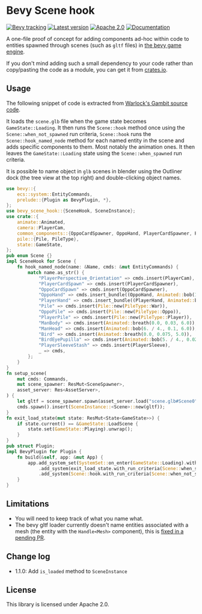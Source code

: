 # Bevy Scene hook

[![Bevy tracking](https://img.shields.io/badge/Bevy%20tracking-released%20version-lightblue)](https://github.com/bevyengine/bevy/blob/main/docs/plugins_guidelines.md#main-branch-tracking)
[![Latest version](https://img.shields.io/crates/v/bevy_scene_hook.svg)](https://crates.io/crates/bevy_scene_hook)
[![Apache 2.0](https://img.shields.io/badge/license-Apache-blue.svg)](./LICENSE)
[![Documentation](https://docs.rs/bevy-scene-hook/badge.svg)](https://docs.rs/bevy-scene-hook/)

A one-file proof of concept for adding components ad-hoc within code to
entities spawned through scenes (such as `gltf` files) in [the bevy game
engine](https://bevyengine.org/).

If you don't mind adding such a small dependency to your code rather than
copy/pasting the code as a module, you can get it from [crates.io](https://crates.io/crates/bevy-scene-hook).

## Usage

The following snippet of code is extracted from [Warlock's Gambit source
code](https://github.com/team-plover/warlocks-gambit).

It loads the `scene.glb` file when the game state becomes `GameState::Loading`.
It then runs the `Scene::hook` method once using the `Scene::when_not_spawned` run
criteria, `Scene::hook` runs the `Scene::hook_named_node` method for each named
entity in the scene and adds specific components to them. Most notably
the animation ones. It then leaves the `GameState::Loading` state using the
`Scene::when_spawned` run criteria.

It is possible to name object in `glb` scenes in blender using the Outliner
dock (the tree view at the top right) and double-clicking object names.

```rust
use bevy::{
    ecs::system::EntityCommands,
    prelude::{Plugin as BevyPlugin, *},
};
use bevy_scene_hook::{SceneHook, SceneInstance};
use crate::{
    animate::Animated,
    camera::PlayerCam,
    common_components::{OppoCardSpawner, OppoHand, PlayerCardSpawner, PlayerHand, PlayerSleeve},
    pile::{Pile, PileType},
    state::GameState,
};
pub enum Scene {}
impl SceneHook for Scene {
    fn hook_named_node(name: &Name, cmds: &mut EntityCommands) {
        match name.as_str() {
            "PlayerPerspective_Orientation" => cmds.insert(PlayerCam),
            "PlayerCardSpawn" => cmds.insert(PlayerCardSpawner),
            "OppoCardSpawn" => cmds.insert(OppoCardSpawner),
            "OppoHand" => cmds.insert_bundle((OppoHand, Animated::bob(1.0, 0.3, 6.0))),
            "PlayerHand" => cmds.insert_bundle((PlayerHand, Animated::bob(2.0, 0.05, 7.0))),
            "Pile" => cmds.insert(Pile::new(PileType::War)),
            "OppoPile" => cmds.insert(Pile::new(PileType::Oppo)),
            "PlayerPile" => cmds.insert(Pile::new(PileType::Player)),
            "ManBody" => cmds.insert(Animated::breath(0.0, 0.03, 6.0)),
            "ManHead" => cmds.insert(Animated::bob(6. / 4., 0.1, 6.0)),
            "Bird" => cmds.insert(Animated::breath(0.0, 0.075, 5.0)),
            "BirdEyePupilla" => cmds.insert(Animated::bob(5. / 4., 0.02, 5.0)),
            "PlayerSleeveStash" => cmds.insert(PlayerSleeve),
            _ => cmds,
        };
    }
}
fn setup_scene(
    mut cmds: Commands,
    mut scene_spawner: ResMut<SceneSpawner>,
    asset_server: Res<AssetServer>,
) {
    let gltf = scene_spawner.spawn(asset_server.load("scene.glb#Scene0"));
    cmds.spawn().insert(SceneInstance::<Scene>::new(gltf));
}
fn exit_load_state(mut state: ResMut<State<GameState>>) {
    if state.current() == &GameState::LoadScene {
        state.set(GameState::Playing).unwrap();
    }
}
pub struct Plugin;
impl BevyPlugin for Plugin {
    fn build(&self, app: &mut App) {
        app.add_system_set(SystemSet::on_enter(GameState::Loading).with_system(setup_scene))
            .add_system(exit_load_state.with_run_criteria(Scene::when_spawned))
            .add_system(Scene::hook.with_run_criteria(Scene::when_not_spawned));
    }
}
```

## Limitations

* You will need to keep track of what you name what.
* The bevy gltf loader currently doesn't name entities associated with a mesh (the entity
  with the `Handle<Mesh>` component), this is [fixed in a pending PR](https://github.com/bevyengine/bevy/pull/4119).

## Change log

* 1.1.0: Add `is_loaded` method to `SceneInstance`

## License

This library is licensed under Apache 2.0.
